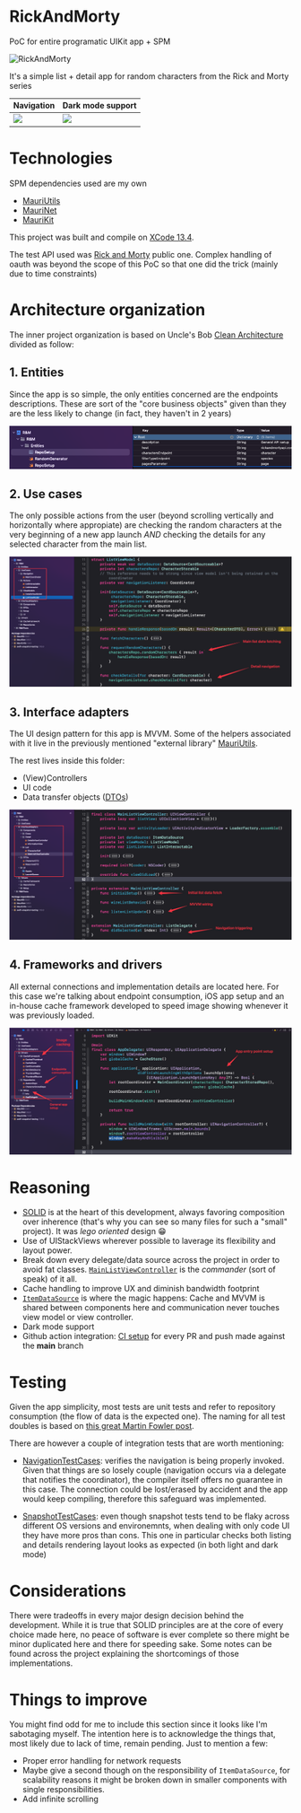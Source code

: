 # RickAndMorty
PoC for entire programatic UIKit app + SPM

![RickAndMorty](https://user-images.githubusercontent.com/1657723/109507856-ee278480-7a7d-11eb-9f55-ac27703b29ce.jpg)

It's a simple list + detail app for random characters from the Rick and Morty series

| Navigation | Dark mode support |
| --- | --- |
|  <img src="https://github.com/mchirino89/RickAndMorty/blob/main/Preview/2023-01-10%205.33.15%20PM.gif" width="300"/>  |  <img src="https://github.com/mchirino89/RickAndMorty/blob/main/Preview/2023-01-10%205.33.21%20PM.gif" width="300"/>  |

# Technologies

SPM dependencies used are my own 

* [MauriUtils](https://github.com/GeekingwithMauri/MauriUtils)
* [MauriNet](https://github.com/GeekingwithMauri/MauriNet)
* [MauriKit](https://github.com/GeekingwithMauri/MauriKit)

This project was built and compile on [XCode 13.4](https://download.developer.apple.com/Developer_Tools/Xcode_13.4/Xcode_13.4.xip).

The test API used was [Rick and Morty](https://rickandmortyapi.com) public one. Complex handling of oauth was beyond the scope of this PoC so that one did the trick (mainly due to time constraints)

# Architecture organization

The inner project organization is based on Uncle's Bob [Clean Architecture](https://blog.cleancoder.com/uncle-bob/2012/08/13/the-clean-architecture.html) divided as follow:

## 1. Entities

Since the app is so simple, the only entities concerned are the endpoints descriptions. These are sort of the "core business objects" given than they are the less likely to change (in fact, they haven't in 2 years)

![1](https://github.com/mchirino89/RickAndMorty/blob/main/DocResources/1_Entities.png)

## 2. Use cases

The only possible actions from the user (beyond scrolling vertically and horizontally where appropiate) are checking the random characters at the very beginning of a new app launch _AND_ checking the details for any selected character from the main list.

![2](https://github.com/mchirino89/RickAndMorty/blob/main/DocResources/2_UseCases.png)

## 3. Interface adapters

The UI design pattern for this app is MVVM. Some of the helpers associated with it live in the previously mentioned "external library" [MauriUtils](https://github.com/GeekingwithMauri/MauriUtils/tree/main/Sources/MauriUtils/MVVM). 

The rest lives inside this folder:

- (View)Controllers 
- UI code
- Data transfer objects ([DTOs](https://en.wikipedia.org/wiki/Data_transfer_object))

![3](https://github.com/mchirino89/RickAndMorty/blob/main/DocResources/3_Adapters.png)

## 4. Frameworks and drivers

All external connections and implementation details are located here. For this case we're talking about endpoint consumption, iOS app setup and an in-house cache framework developed to speed image showing whenever it was previously loaded.

![4](https://github.com/mchirino89/RickAndMorty/blob/main/DocResources/4_Drivers.png)

# Reasoning

- [SOLID](https://www.youtube.com/watch?v=TMuno5RZNeE&ab_channel=Peoplecareer) is at the heart of this development, always favoring composition over inherence (that's why you can see so many files for such a "small" project). It was _lego oriented_ design 😁
- Use of UIStackViews wherever possible to laverage its flexibility and layout power.
- Break down every delegate/data source across the project in order to avoid fat classes. [`MainListViewController`](https://github.com/mchirino89/RickAndMorty/blob/main/R&M/R&M/InterfaceAdapters/Components/List/MainListViewController.swift) is the _commander_ (sort of speak) of it all.
- Cache handling to improve UX and diminish bandwidth footprint 
- [`ItemDataSource`](https://github.com/mchirino89/RickAndMorty/blob/main/R&M/R&M/Drivers/CacheFramework/ItemDataSource.swift) is where the magic happens: Cache and MVVM is shared between components here and communication never touches view model or view controller.
- Dark mode support
- Github action integration: [CI setup](https://github.com/mchirino89/RickAndMorty/blob/main/.github/workflows/swift.yml) for every PR and push made against the **main** branch

# Testing

Given the app simplicity, most tests are unit tests and refer to repository consumption (the flow of data is the expected one). The naming for all test doubles is based on [this great Martin Fowler post](https://martinfowler.com/articles/mocksArentStubs.html#TheDifferenceBetweenMocksAndStubs).

There are however a couple of integration tests that are worth mentioning:

- [NavigationTestCases](https://github.com/mchirino89/RickAndMorty/blob/main/R%26M/R%26MTests/TestCases/NavigationTestCases.swift): verifies the navigation is being properly invoked. Given that things are so losely couple (navigation occurs via a delegate that notifies the coordinator), the compiler itself offers no guarantee in this case. The connection could be lost/erased by accident and the app would keep compiling, therefore this safeguard was implemented.

- [SnapshotTestCases](https://github.com/mchirino89/RickAndMorty/blob/main/R%26M/R%26MTests/TestCases/SnapshotTestCases.swift): even though snapshot tests tend to be flaky across different OS versions and environemnts, when dealing with only code UI they have more pros than cons. This one in particular checks both listing and details rendering layout looks as expected (in both light and dark mode)

# Considerations 

There were tradeoffs in every major design decision behind the development. While it is true that SOLID principles are at the core of every choice made here, no peace of software is ever complete so there might be minor duplicated here and there for speeding sake. Some notes can be found across the project explaining the shortcomings of those implementations. 

# Things to improve

You might find odd for me to include this section since it looks like I'm sabotaging myself. The intention here is to acknowledge the things that, most likely due to lack of time, remain pending. Just to mention a few:

- Proper error handling for network requests
- Maybe give a second though on the responsibility of `ItemDataSource`, for scalability reasons it might be broken down in smaller components with single responsibilities.
- Add infinite scrolling 
